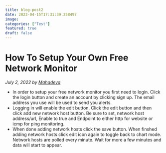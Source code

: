 ```yaml
---
title: blog-post2
date: 2023-04-15T17:31:39.258497
image: 
categories: ["Test"]
featured: true
draft: false
---
```

# How To Setup Your Own Free Network Monitor

_July 2, 2022 by [Mahadeva](/)_

- In order to setup your free network monitor you first need to login. Click the login button and create an account by clicking sign up. The email address you use will be used to send you alerts.
- Logging in will enable the edit button. Click the edit button and then click add new network host button. Be sure to set, network host address/url, Enable to true and Endpoint to either http for website or icmp for ping monitoring.
- When done adding network hosts click the save button. When finshed adding network hosts click edit icon again to toggle back to chart mode. Network hosts are polled every minute. Wait for more a few minutes and data will start to appear.
